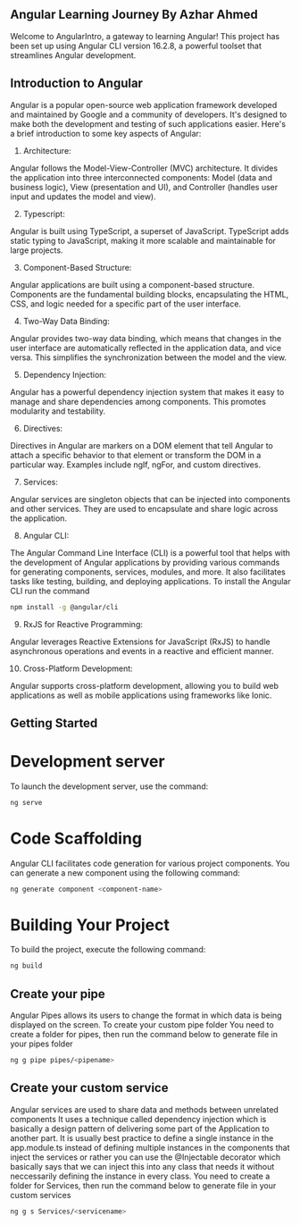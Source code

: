 ## Angular Learning Journey By Azhar Ahmed 

Welcome to AngularIntro, a gateway to learning Angular! This project has been set up using Angular CLI version 16.2.8, a powerful toolset that streamlines Angular development.

## Introduction to Angular
Angular is a popular open-source web application framework developed and maintained by Google and a community of developers. It's designed to make both the development and testing of such applications easier. Here's a brief introduction to some key aspects of Angular:

1. Architecture:

Angular follows the Model-View-Controller (MVC) architecture. It divides the application into three interconnected components: Model (data and business logic), View (presentation and UI), and Controller (handles user input and updates the model and view).

2. Typescript:

Angular is built using TypeScript, a superset of JavaScript. TypeScript adds static typing to JavaScript, making it more scalable and maintainable for large projects.

3. Component-Based Structure:

Angular applications are built using a component-based structure. Components are the fundamental building blocks, encapsulating the HTML, CSS, and logic needed for a specific part of the user interface.

4. Two-Way Data Binding:

Angular provides two-way data binding, which means that changes in the user interface are automatically reflected in the application data, and vice versa. This simplifies the synchronization between the model and the view.

5. Dependency Injection:

Angular has a powerful dependency injection system that makes it easy to manage and share dependencies among components. This promotes modularity and testability.

6. Directives:

Directives in Angular are markers on a DOM element that tell Angular to attach a specific behavior to that element or transform the DOM in a particular way. Examples include ngIf, ngFor, and custom directives.

7. Services:

Angular services are singleton objects that can be injected into components and other services. They are used to encapsulate and share logic across the application.

8. Angular CLI:

The Angular Command Line Interface (CLI) is a powerful tool that helps with the development of Angular applications by providing various commands for generating components, services, modules, and more. It also facilitates tasks like testing, building, and deploying applications.
To install the Angular CLI run the command
```sh
npm install -g @angular/cli
```

9. RxJS for Reactive Programming:

Angular leverages Reactive Extensions for JavaScript (RxJS) to handle asynchronous operations and events in a reactive and efficient manner.

10. Cross-Platform Development:

Angular supports cross-platform development, allowing you to build web applications as well as mobile applications using frameworks like Ionic.


## Getting Started

# Development server
To launch the development server, use the command:
```sh
ng serve
```

# Code Scaffolding
Angular CLI facilitates code generation for various project components. You can generate a new component using the following command:

```sh
ng generate component <component-name>

```

# Building Your Project
To build the project, execute the following command:
```sh
ng build
```

## Create your pipe
Angular Pipes allows its users to change the format in which data is being displayed on the screen. 
To create your custom pipe folder 
You need to create a folder for pipes, then run the command below to generate file in your pipes folder
```sh
ng g pipe pipes/<pipename>
```
## Create your custom service
Angular services are used to share data and methods between unrelated components
It uses a technique called dependency injection which is basically a design pattern of delivering some part of the Application to another part.
It is usually best practice to define a single instance in the app.module.ts instead of defining multiple instances in the components that inject the services or rather you can use the @Injectable decorator which basically says that we can inject this into any class that needs it without neccessarily defining the instance in every class.
You need to create a folder for Services, then run the command below to generate file in your custom services
```sh
ng g s Services/<servicename>
```
